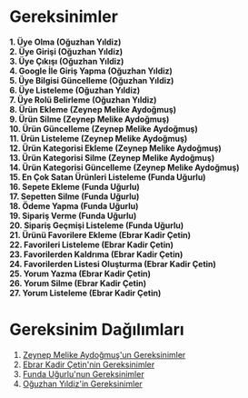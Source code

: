 # Gereksinimler
<b>1. Üye Olma (Oğuzhan Yıldiz)</b><br>
<b>2. Üye Girişi (Oğuzhan Yıldiz)</b><br>
<b>3. Üye Çıkışı (Oğuzhan Yıldiz)</b><br>
<b>4. Google İle Giriş Yapma (Oğuzhan Yıldiz)</b><br>
<b>5. Üye Bilgisi Güncelleme (Oğuzhan Yıldiz)</b><br>
<b>6. Üye Listeleme (Oğuzhan Yıldiz)</b><br>
<b>7. Üye Rolü Belirleme (Oğuzhan Yıldiz)</b><br>
<b>8. Ürün Ekleme (Zeynep Melike Aydoğmuş)</b><br>
<b>9. Ürün Silme (Zeynep Melike Aydoğmuş)</b><br>
<b>10. Ürün Güncelleme (Zeynep Melike Aydoğmuş)</b><br>
<b>11. Ürün Listeleme (Zeynep Melike Aydoğmuş)</b><br>
<b>12. Ürün Kategorisi Ekleme (Zeynep Melike Aydoğmuş)</b><br>
<b>13. Ürün Kategorisi Silme (Zeynep Melike Aydoğmuş)</b><br>
<b>14. Ürün Kategorisi Güncelleme (Zeynep Melike Aydoğmuş)</b><br>
<b>15. En Çok Satan Ürünleri Listeleme (Funda Uğurlu)</b><br>
<b>16. Sepete Ekleme (Funda Uğurlu)</b><br>
<b>17. Sepetten Silme (Funda Uğurlu)</b><br>
<b>18. Ödeme Yapma (Funda Uğurlu)</b><br>
<b>19. Sipariş Verme (Funda Uğurlu)</b><br>
<b>20. Sipariş Geçmişi Listeleme (Funda Uğurlu)</b><br>
<b>21. Ürünü Favorilere Ekleme (Ebrar Kadir Çetin)</b><br>
<b>22. Favorileri Listeleme (Ebrar Kadir Çetin)</b><br>
<b>23. Favorilerden Kaldrıma (Ebrar Kadir Çetin)</b><br>
<b>24. Favorilerden Listesi Oluşturma (Ebrar Kadir Çetin)</b><br>
<b>25. Yorum Yazma (Ebrar Kadir Çetin)</b><br>
<b>26. Yorum Silme (Ebrar Kadir Çetin)</b><br>
<b>27. Yorum Listeleme (Ebrar Kadir Çetin)</b><br>

# Gereksinim Dağılımları
1. [Zeynep Melike Aydoğmuş'un Gereksinimler](Zeynep-Melike-Aydoğmuş-Gereksinimleri.md)<br>
1. [Ebrar Kadir Çetin'nin Gereksinimler](Ebrar-Kadir-Gereksinimleri.md)<br>
1. [Funda Uğurlu'nun Gereksinimler](Funda-Uğurlu-Gereksinimleri.md)<br>
1. [Oğuzhan Yıldiz'in Gereksinimler](Oğuzhan-Yıldiz.md)<br>
